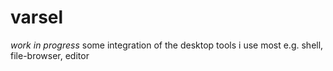 # varsel
_work in progress_ some integration of the desktop tools i use most e.g. shell, file-browser, editor
